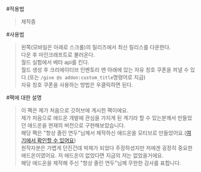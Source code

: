 #적용법
> 제작중

#사용법
> 왼쪽(모바일은 아래로 스크롤)의 릴리즈에서 최신 릴리스를 다운한다.<br/>
> 다운 후 마인크래프트로 불러온다.<br/>
> 월드 실험에서 베타 api를 킨다.<br/>
> 월드 생성 후 크리에이티브 인벤토리 맨 아래에 있는 자유 칭호 쿠폰을 꺼낼 수 있다.(또는 `/give @s addon:custom_title`명령어로 지급)<br/>
> 자유 칭호 쿠폰을 사용하는 방법은 우클릭하면 된다.<br/>

#팩에 대한 설명
> 이 팩은 제가 처음으로 깃허브에 게시한 팩이에요.<br/>
> 제가 처음으로 애드온 개발에 관심을 가지게 된 계기라 할 수 있는분께서 만들었던 애드온을 현재의 버전으로 구현해보았습니다.<br/>
> 해당 팩은 "항상 졸린 연두"님께서 제작하신 애드온을 모티브로 만들었어요.([여기에서 확인할 수 있어요](https://youtu.be/BNmfOdUNXkk?si=MRqHxRYp16knC0aT))<br/>
> 원작자분은 가볍게 던진건데 박제가 되었다 주장하셨지만 저에겐 굉장히 중요한 애드온이였어요. 저 애드온이 없었다면 지금의 저는 없었을거에요.<br/>
> 해당 애드온을 제작해 주신 "항상 졸린 연두"님께 무한한 감사를 표합니다.<br/>
